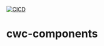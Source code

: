 [![CICD](https://github.com/navtej927/cwc-components/actions/workflows/on_pull_master.yaml/badge.svg)](https://github.com/navtej927/cwc-components/actions/workflows/on_pull_master.yaml)

# cwc-components
